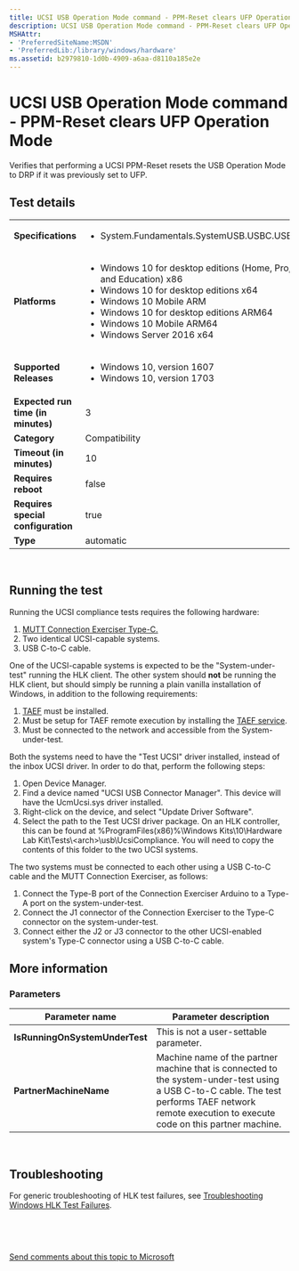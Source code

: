 ```yaml
---
title: UCSI USB Operation Mode command - PPM-Reset clears UFP Operation Mode
description: UCSI USB Operation Mode command - PPM-Reset clears UFP Operation Mode
MSHAttr:
- 'PreferredSiteName:MSDN'
- 'PreferredLib:/library/windows/hardware'
ms.assetid: b2979810-1d0b-4909-a6aa-d8110a185e2e
---
```


# <span id="p_hlk_test.2b13908e-cbf9-44d4-b051-4bbf97ddc107"></span>UCSI USB Operation Mode command - PPM-Reset clears UFP Operation Mode


Verifies that performing a UCSI PPM-Reset resets the USB Operation Mode to DRP if it was previously set to UFP.

## <span id="Test_details"></span><span id="test_details"></span><span id="TEST_DETAILS"></span>Test details


<table>
<colgroup>
<col width="50%" />
<col width="50%" />
</colgroup>
<tbody>
<tr class="odd">
<td><strong>Specifications</strong></td>
<td><ul>
<li>System.Fundamentals.SystemUSB.USBC.USBTypeCUCSI</li>
</ul></td>
</tr>
<tr class="even">
<td><strong>Platforms</strong></td>
<td><ul>
<li>Windows 10 for desktop editions (Home, Pro, Enterprise, and Education) x86</li>
<li>Windows 10 for desktop editions x64</li>
<li>Windows 10 Mobile ARM</li>
<li>Windows 10 for desktop editions ARM64</li>
<li>Windows 10 Mobile ARM64</li>
<li>Windows Server 2016 x64</li>
</ul></td>
</tr>
<tr class="odd">
<td><strong>Supported Releases</strong></td>
<td><ul>
<li>Windows 10, version 1607</li>
<li>Windows 10, version 1703</li>
</ul></td>
</tr>
<tr class="even">
<td><strong>Expected run time (in minutes)</strong></td>
<td>3</td>
</tr>
<tr class="odd">
<td><strong>Category</strong></td>
<td>Compatibility</td>
</tr>
<tr class="even">
<td><strong>Timeout (in minutes)</strong></td>
<td>10</td>
</tr>
<tr class="odd">
<td><strong>Requires reboot</strong></td>
<td>false</td>
</tr>
<tr class="even">
<td><strong>Requires special configuration</strong></td>
<td>true</td>
</tr>
<tr class="odd">
<td><strong>Type</strong></td>
<td>automatic</td>
</tr>
</tbody>
</table>

 

## <span id="Running_the_test"></span><span id="running_the_test"></span><span id="RUNNING_THE_TEST"></span>Running the test


Running the UCSI compliance tests requires the following hardware:

1.  [MUTT Connection Exerciser Type-C.](https://msdn.microsoft.com/en-us/library/windows/hardware/mt644884.aspx)
2.  Two identical UCSI-capable systems.
3.  USB C-to-C cable.

One of the UCSI-capable systems is expected to be the "System-under-test" running the HLK client. The other system should **not** be running the HLK client, but should simply be running a plain vanilla installation of Windows, in addition to the following requirements:

1.  [TAEF](https://msdn.microsoft.com/en-us/library/windows/hardware/hh439725.aspx) must be installed.
2.  Must be setup for TAEF remote execution by installing the [TAEF service](https://msdn.microsoft.com/en-us/library/windows/hardware/hh439749.aspx).
3.  Must be connected to the network and accessible from the System-under-test.

Both the systems need to have the "Test UCSI" driver installed, instead of the inbox UCSI driver. In order to do that, perform the following steps:

1.  Open Device Manager.
2.  Find a device named "UCSI USB Connector Manager". This device will have the UcmUcsi.sys driver installed.
3.  Right-click on the device, and select "Update Driver Software".
4.  Select the path to the Test UCSI driver package. On an HLK controller, this can be found at %ProgramFiles(x86)%\\Windows Kits\\10\\Hardware Lab Kit\\Tests\\&lt;arch&gt;\\usb\\UcsiCompliance. You will need to copy the contents of this folder to the two UCSI systems.

The two systems must be connected to each other using a USB C-to-C cable and the MUTT Connection Exerciser, as follows:

1.  Connect the Type-B port of the Connection Exerciser Arduino to a Type-A port on the system-under-test.
2.  Connect the J1 connector of the Connection Exerciser to the Type-C connector on the system-under-test.
3.  Connect either the J2 or J3 connector to the other UCSI-enabled system's Type-C connector using a USB C-to-C cable.

## <span id="More_information"></span><span id="more_information"></span><span id="MORE_INFORMATION"></span>More information


### <span id="Parameters"></span><span id="parameters"></span><span id="PARAMETERS"></span>Parameters

| Parameter name                 | Parameter description                                                                                                                                                                             |
|--------------------------------|---------------------------------------------------------------------------------------------------------------------------------------------------------------------------------------------------|
| **IsRunningOnSystemUnderTest** | This is not a user-settable parameter.                                                                                                                                                            |
| **PartnerMachineName**         | Machine name of the partner machine that is connected to the system-under-test using a USB C-to-C cable. The test performs TAEF network remote execution to execute code on this partner machine. |

 

## <span id="Troubleshooting"></span><span id="troubleshooting"></span><span id="TROUBLESHOOTING"></span>Troubleshooting


For generic troubleshooting of HLK test failures, see [Troubleshooting Windows HLK Test Failures](p_hlk.troubleshooting_windows_hlk_test_failures).

 

 

[Send comments about this topic to Microsoft](mailto:wsddocfb@microsoft.com?subject=Documentation%20feedback%20%5Bp_hlk_test\p_hlk_test%5D:%20UCSI%20USB%20Operation%20Mode%20command%20-%20PPM-Reset%20clears%20UFP%20Operation%20Mode%20%20RELEASE:%20%288/29/2017%29&body=%0A%0APRIVACY%20STATEMENT%0A%0AWe%20use%20your%20feedback%20to%20improve%20the%20documentation.%20We%20don't%20use%20your%20email%20address%20for%20any%20other%20purpose,%20and%20we'll%20remove%20your%20email%20address%20from%20our%20system%20after%20the%20issue%20that%20you're%20reporting%20is%20fixed.%20While%20we're%20working%20to%20fix%20this%20issue,%20we%20might%20send%20you%20an%20email%20message%20to%20ask%20for%20more%20info.%20Later,%20we%20might%20also%20send%20you%20an%20email%20message%20to%20let%20you%20know%20that%20we've%20addressed%20your%20feedback.%0A%0AFor%20more%20info%20about%20Microsoft's%20privacy%20policy,%20see%20http://privacy.microsoft.com/en-us/default.aspx. "Send comments about this topic to Microsoft")





